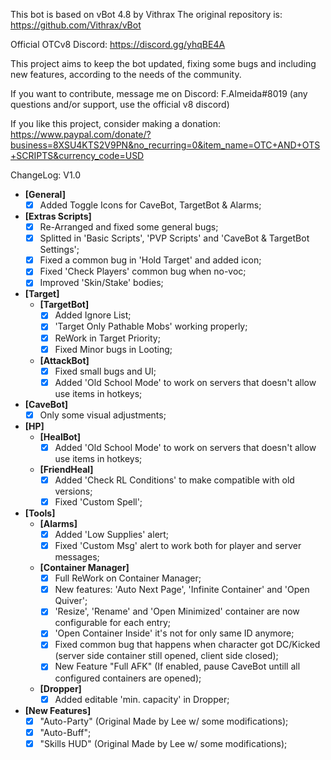 This bot is based on vBot 4.8 by Vithrax
The original repository is: https://github.com/Vithrax/vBot

Official OTCv8 Discord: https://discord.gg/yhqBE4A

This project aims to keep the bot updated, fixing some bugs and including new features, according to the needs of the community.

If you want to contribute, message me on Discord: F.Almeida#8019
(any questions and/or support, use the official v8 discord)

If you like this project, consider making a donation:
https://www.paypal.com/donate/?business=8XSU4KTS2V9PN&no_recurring=0&item_name=OTC+AND+OTS+SCRIPTS&currency_code=USD

ChangeLog:
V1.0
- **[General]**
  - [x] Added Toggle Icons for CaveBot, TargetBot & Alarms;

- **[Extras Scripts]**
  - [x] Re-Arranged and fixed some general bugs;
  - [x] Splitted in 'Basic Scripts', 'PVP Scripts' and 'CaveBot & TargetBot Settings';
  - [x] Fixed a common bug in 'Hold Target' and added icon;
  - [x] Fixed 'Check Players' common bug when no-voc;
  - [x] Improved 'Skin/Stake' bodies;

- **[Target]**
  - **[TargetBot]**
    - [x] Added Ignore List;
    - [x] 'Target Only Pathable Mobs' working properly;
    - [x] ReWork in Target Priority;
    - [x] Fixed Minor bugs in Looting;
  - **[AttackBot]**
    - [x] Fixed small bugs and UI;
    - [x] Added 'Old School Mode' to work on servers that doesn't allow use items in hotkeys;

- **[CaveBot]**
  - [x] Only some visual adjustments;

- **[HP]**
  - **[HealBot]**
    - [x] Added 'Old School Mode' to work on servers that doesn't allow use items in hotkeys;
  - **[FriendHeal]**
    - [x] Added 'Check RL Conditions' to make compatible with old versions;
    - [x] Fixed 'Custom Spell';

- **[Tools]**
    - **[Alarms]**
        - [x] Added 'Low Supplies' alert;
        - [x] Fixed 'Custom Msg' alert to work both for player and server messages;
    - **[Container Manager]**
      - [x] Full ReWork on Container Manager;
      - [x] New features: 'Auto Next Page', 'Infinite Container' and 'Open Quiver';
      - [x] 'Resize', 'Rename' and 'Open Minimized' container are now configurable for each entry;
      - [x] 'Open Container Inside' it's not for only same ID anymore;
      - [x] Fixed common bug that happens when character got DC/Kicked (server side container still opened, client side closed);
      - [x] New Feature "Full AFK" (If enabled, pause CaveBot untill all configured containers are opened);
    - **[Dropper]**
      - [x] Added editable 'min. capacity' in Dropper; 

- **[New Features]**
  - [x] "Auto-Party" (Original Made by Lee w/ some modifications);
  - [x] "Auto-Buff";
  - [x] "Skills HUD" (Original Made by Lee w/ some modifications);
